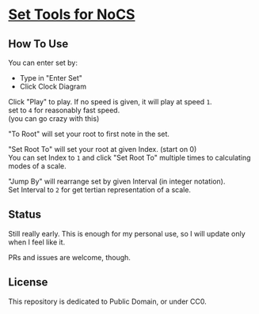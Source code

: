 # [Set Tools for NoCS](https://letheward.github.io/seToolz/)

## How To Use

You can enter set by:
- Type in "Enter Set"
- Click Clock Diagram

Click "Play" to play.
If no speed is given, it will play at speed `1`.  
set to `4` for reasonably fast speed.  
(you can go crazy with this)

"To Root" will set your root to first note in the set.

"Set Root To" will set your root at given Index. (start on 0)  
You can set Index to `1` and click "Set Root To" multiple times to calculating modes of a scale.

"Jump By" will rearrange set by given Interval (in integer notation).  
Set Interval to `2` for get tertian representation of a scale.

## Status

Still really early. This is enough for my personal use, so I will update only when I feel like it.

PRs and issues are welcome, though.

## License

This repository is dedicated to Public Domain, or under CC0.